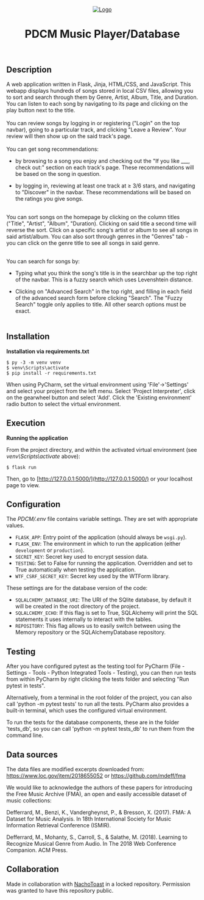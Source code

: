 <p align="center"><a href="http://127.0.0.1:5000/" target="_blank" rel="noreferrer noopener"><img alt="Logo" src="https://media.discordapp.net/attachments/590667063165583409/1134371140228354128/pdcmlogoclear.png"></a></p>
<h1 align="center">PDCM Music Player/Database
<br><br></h1>


## Description

A web application written in Flask, Jinja, HTML/CSS, and JavaScript. This webapp displays hundreds of songs stored in local CSV files, allowing you to sort and search through them by Genre, Artist, Album, Title, and Duration. You can listen to each song by navigating to its page and clicking on the play button next to the title.
<br><br>
You can review songs by logging in or registering ("Login" on the top navbar), going to a particular track, and clicking "Leave a Review". Your review will then show up on the said track's page.
<br><br>
You can get song recommendations:

-   by browsing to a song you enjoy and checking out the "If you like \_\_\_, check out:" section on each track's page. These recommendations will be based on the song in question.

-   by logging in, reviewing at least one track at ≥ 3/6 stars, and navigating to "Discover" in the navbar. These recommendations will be based on the ratings you give songs.

<br>
You can sort songs on the homepage by clicking on the column titles ("Title", "Artist", "Album", "Duration). Clicking on said title a second time will reverse the sort. Click on a specific song's artist or album to see all songs in said artist/album. You can also sort through genres in the "Genres" tab - you can click on the genre title to see all songs in said genre.
<br><br>

You can search for songs by:

-   Typing what you think the song's title is in the searchbar up the top right of the navbar. This is a fuzzy search which uses Levenshtein distance.

-   Clicking on "Advanced Search" in the top right, and filling in each field of the advanced search form before clicking "Search". The "Fuzzy Search" toggle only applies to title. All other search options must be exact.
    <br><br>

## Installation

**Installation via requirements.txt**

```shell
$ py -3 -m venv venv
$ venv\Scripts\activate
$ pip install -r requirements.txt
```

When using PyCharm, set the virtual environment using 'File'->'Settings' and select your project from the left menu. Select 'Project Interpreter', click on the gearwheel button and select 'Add'. Click the 'Existing environment' radio button to select the virtual environment.

## Execution

**Running the application**

From the project directory, and within the activated virtual environment (see _venv\Scripts\activate_ above):

```shell
$ flask run
```

Then, go to [http://127.0.0.1:5000/](http://127.0.0.1:5000/) or your localhost page to view.

## Configuration

The _PDCM/.env_ file contains variable settings. They are set with appropriate values.

-   `FLASK_APP`: Entry point of the application (should always be `wsgi.py`).
-   `FLASK_ENV`: The environment in which to run the application (either `development` or `production`).
-   `SECRET_KEY`: Secret key used to encrypt session data.
-   `TESTING`: Set to False for running the application. Overridden and set to True automatically when testing the application.
-   `WTF_CSRF_SECRET_KEY`: Secret key used by the WTForm library.

These settings are for the database version of the code:

-   `SQLALCHEMY_DATABASE_URI`: The URI of the SQlite database, by default it will be created in the root directory of the project.
-   `SQLALCHEMY_ECHO`: If this flag is set to True, SQLAlchemy will print the SQL statements it uses internally to interact with the tables.
-   `REPOSITORY`: This flag allows us to easily switch between using the Memory repository or the SQLAlchemyDatabase repository.

## Testing

After you have configured pytest as the testing tool for PyCharm (File - Settings - Tools - Python Integrated Tools - Testing), you can then run tests from within PyCharm by right clicking the tests folder and selecting "Run pytest in tests".

Alternatively, from a terminal in the root folder of the project, you can also call 'python -m pytest tests' to run all the tests. PyCharm also provides a built-in terminal, which uses the configured virtual environment.

To run the tests for the database components, these are in the folder 'tests_db', so you can call 'python -m pytest tests_db' to run them from the command line.

## Data sources

The data files are modified excerpts downloaded from:
https://www.loc.gov/item/2018655052 or
https://github.com/mdeff/fma

We would like to acknowledge the authors of these papers for introducing the Free Music Archive (FMA), an open and easily accessible dataset of music collections:

Defferrard, M., Benzi, K., Vandergheynst, P., & Bresson, X. (2017). FMA: A Dataset for Music Analysis. In 18th International Society for Music Information Retrieval Conference (ISMIR).

Defferrard, M., Mohanty, S., Carroll, S., & Salathe, M. (2018). Learning to Recognize Musical Genre from Audio. In The 2018 Web Conference Companion. ACM Press.


## Collaboration

Made in collaboration with [NachoToast](https://github.com/NachoToast/) in a locked repository. Permission was granted to have this repository public.
